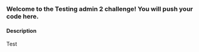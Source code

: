 ### Welcome to the Testing admin 2 challenge! You will push your code here.

#### Description
Test

